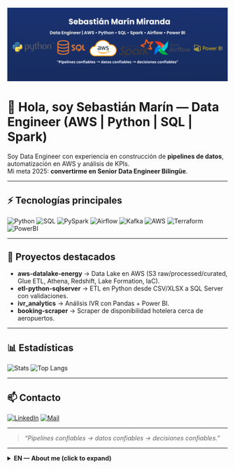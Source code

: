 <!-- Banner -->
<p align="center">
  <img src="Data_Engineer.png" alt="Sebastián Marín - Data Engineer" />
</p>

# 👋 Hola, soy Sebastián Marín — Data Engineer (AWS | Python | SQL | Spark)

Soy Data Engineer con experiencia en construcción de **pipelines de datos**, automatización en AWS y análisis de KPIs.  
Mi meta 2025: **convertirme en Senior Data Engineer Bilingüe**.

---

## ⚡ Tecnologías principales
![Python](https://img.shields.io/badge/Python-3776AB?logo=python&logoColor=white)
![SQL](https://img.shields.io/badge/SQL-1F6FEB?logo=postgresql&logoColor=white)
![PySpark](https://img.shields.io/badge/PySpark-E25A1C?logo=apachespark&logoColor=white)
![Airflow](https://img.shields.io/badge/Airflow-017CEE?logo=apacheairflow&logoColor=white)
![Kafka](https://img.shields.io/badge/Kafka-231F20?logo=apachekafka&logoColor=white)
![AWS](https://img.shields.io/badge/AWS-FF9900?logo=amazonaws&logoColor=black)
![Terraform](https://img.shields.io/badge/Terraform-844FBA?logo=terraform&logoColor=white)
![PowerBI](https://img.shields.io/badge/Power%20BI-F2C811?logo=powerbi&logoColor=black)

---

## 🚀 Proyectos destacados
- **aws-datalake-energy** → Data Lake en AWS (S3 raw/processed/curated, Glue ETL, Athena, Redshift, Lake Formation, IaC).  
- **etl-python-sqlserver** → ETL en Python desde CSV/XLSX a SQL Server con validaciones.  
- **ivr_analytics** → Análisis IVR con Pandas + Power BI.  
- **booking-scraper** → Scraper de disponibilidad hotelera cerca de aeropuertos.  

---

## 📊 Estadísticas
![Stats](https://github-readme-stats.vercel.app/api?username=SebastianMarinM&show_icons=true&theme=tokyonight)
![Top Langs](https://github-readme-stats.vercel.app/api/top-langs/?username=SebastianMarinM&layout=compact&theme=tokyonight)

---

## 📫 Contacto
[![LinkedIn](https://img.shields.io/badge/LinkedIn-Sebastián%20Marín-0A66C2?logo=linkedin&logoColor=white)](https://www.linkedin.com/) 
[![Mail](https://img.shields.io/badge/Email-Contactar-1F6FEB?logo=gmail&logoColor=white)](mailto:tu_correo@dominio.com)

---

> *“Pipelines confiables → datos confiables → decisiones confiables.”*


---

<details>
  <summary><b>EN — About me (click to expand)</b></summary>

# Sebastián Marín — Data Engineer (AWS | Python | SQL | Spark)

I build reliable data pipelines and analytics on AWS (Glue, EMR, S3, Redshift, Athena, Lake Formation).  
2025 goal: become a **Senior, bilingual Data Engineer**.

## ⚙️ Core Tech
Python · SQL · PySpark · Airflow · Kafka · AWS (S3, Glue, EMR, Redshift, Athena, Lake Formation) · Terraform · Power BI

## 🚀 Featured Projects
- **aws-datalake-energy** — Data Lake on AWS (S3 raw/processed/curated, Glue ETL, Athena, Redshift, Lake Formation, IaC).
- **etl-python-sqlserver** — Python ETL from CSV/XLSX to SQL Server.
- **ivr_analytics** — IVR analytics with Pandas + Power BI.
- **booking-scraper** — Airport-area hotel availability scraper.

## 📫 Contact
- LinkedIn: [Sebastián Marín](www.linkedin.com/in/sebastian-marin-data-engineer)
- Email: engineer.sebastianmarin@gmail.com

</details>

